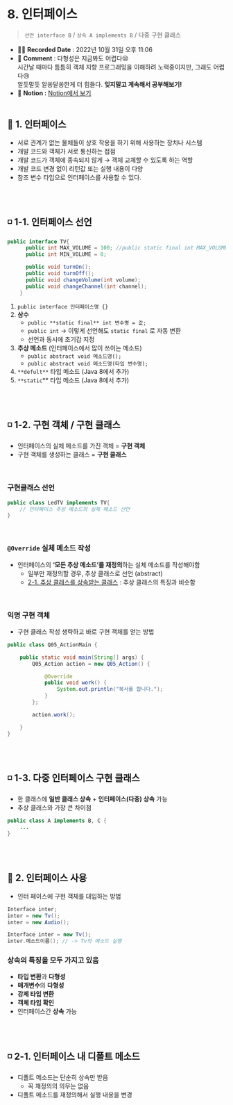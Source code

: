 # 8. 인터페이스

> `선언 interface B` / `상속 A implements B` / 다중 구현 클래스

- ✍🏻 **Recorded Date** : 2022년 10월 31일 오후 11:06
- 💬 **Comment** : 다형성은 지금봐도 어렵다😢 <br>시간날 때마다 틈틈히 객체 지향 프로그래밍을 이해하려 노력중이지만, 그래도 어렵다😢<br>알듯말듯 알쏭달쏭한게 더 힘들다. **잊지말고 계속해서 공부해보기!**
- 🔖 **Notion :** [Notion에서 보기](https://6suk.notion.site/8-9aa7465c6acd44d4bc2cb253c09002f4)
  <br>
  <br>

## 🔸 1. 인터페이스

- 서로 관계가 없는 물체들이 상호 작용을 하기 위해 사용하는 장치나 시스템
- 개발 코드와 객체가 서로 통신하는 접점
- 개발 코드가 객체에 종속되지 않게 → 객체 교체할 수 있도록 하는 역할
- 개발 코드 변경 없이 리턴값 또는 실행 내용이 다양
- 참조 변수 타입으로 인터페이스를 사용할 수 있다.

<br>
<br>

## ◽ 1-1. 인터페이스 선언

```java
public interface TV{
	  public int MAX_VOLUME = 100; //public static final int MAX_VOLUME = 100; 자동변환
	  public int MIN_VOLUME = 0;

	  public void turnOn();
	  public void turnOff();
	  public void changeVolume(int volume);
	  public void changeChannel(int channel);
    }
```

1. `public interface 인터페이스명 {}`
2. **상수**
   - `public **static final** int 변수명 = 값;`
   - `public int` → 이렇게 선언해도 `static final` 로 자동 변환
   - 선언과 동시에 초기갑 지정
3. **추상 메소드** (인터페이스에서 많이 쓰이는 메소드)
   - `public abstract void 메소드명();`
   - `public abstract void 메소드명(타입 변수명);`
4. `**defult**` 타입 메소드 (Java 8에서 추가)
5. `**static`\*\* 타입 메소드 (Java 8에서 추가)

<br>
<br>

## ◽ 1-2. 구현 객체 / 구현 클래스

- 인터페이스의 실체 메소드를 가진 객체 = **구현 객체**
- 구현 객체를 생성하는 클래스 = **구현 클래스**

<br>

### 구현클래스 선언

```java
public class LedTV implements TV{
	// 인터페이스 추상 메소드의 실체 메소드 선언
}
```

<br>

### `@Override` 실체 메소드 작성

- 인터페이스의 **‘모든 추상 메소드’를 재정의**하는 실체 메소드를 작성해야함
  - 일부만 재정의할 경우, 추상 클래스로 선언 (abstract)
  - [2-1. 추상 클래스를 상속받는 클래스](https://www.notion.so/2-1-5d9e66d6df2a4674b0bb226175a76c39) : 추상 클래스의 특징과 비슷함

<br>

### 익명 구현 객체

- 구현 클래스 작성 생략하고 바로 구현 객체를 얻는 방법

```java
public class Q05_ActionMain {

	public static void main(String[] args) {
		Q05_Action action = new Q05_Action() {

			@Override
			public void work() {
				System.out.println("복사를 합니다.");
			}
		};

		action.work();

	}
}
```

<br>
<br>

## ◽ 1-3. 다중 인터페이스 구현 클래스

- 한 클래스에 **일반 클래스 상속** + **인터페이스(다중) 상속** 가능
- 추상 클래스와 가장 큰 차이점

```java
public class A implements B, C {
	...
}
```

<br>
<br>

## 🔸 2. 인터페이스 사용

- 인터 페이스에 구현 객체를 대입하는 방법

```java
Interface inter;
inter = new Tv();
inter = new Audio();

Interface inter = new Tv();
inter.메소드이름(); // -> Tv의 메소드 실행
```

### 상속의 특징을 모두 가지고 있음

- **타입 변환**과 **다형성**
- **매개변수**의 **다형성**
- **강제 타입 변환**
- **객체 타입 확인**
- 인터페이스간 **상속** 가능

<br>
<br>

## ◽ 2-1. 인터페이스 내 디폴트 메소드

- 디폴트 메소드는 단순히 상속만 받음
  - 꼭 재정의의 의무는 없음
- 디폴트 메소드를 재정의해서 실행 내용을 변경
